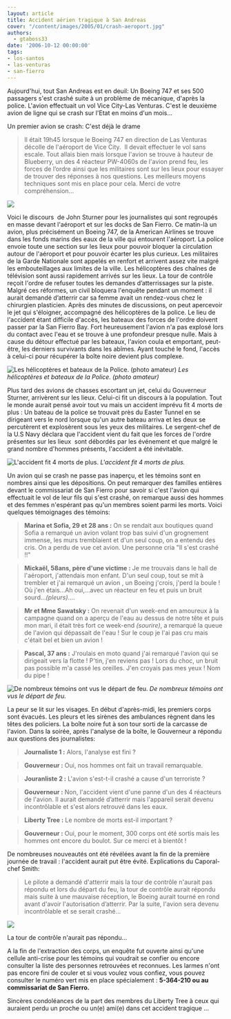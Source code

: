 ```yaml
---
layout: article
title: Accident aérien tragique à San Andreas
cover: "/content/images/2005/01/crash-aeroport.jpg"
authors:
  - gtaboss33
date: '2006-10-12 00:00:00'
tags:
- los-santos
- las-venturas
- san-fierro
---
```


Aujourd'hui, tout San Andreas est en deuil: Un Boeing 747 et ses 500 passagers s'est crashé suite à un problème de mécanique, d'après la police. L'avion effectuait un vol Vice City-Las Venturas. C'est le deuxième avion de ligne qui se crash sur l'Etat en moins d'un mois...

Un premier avion se crash: C'est déjà le drame

> Il&nbsp;était 19h45 lorsque le Boeing 747 en direction de Las Venturas décolle de l'aéroport de Vice City.&nbsp; Il devait effectuer le vol sans escale. Tout&nbsp;allais bien mais lorsque l'avion se trouve à hauteur de Blueberry, un des&nbsp;4 réacteur PW-4060s de l'avion prend feu, les forces de l’ordre ainsi que les militaires sont sur les lieux pour essayer de trouver des réponses à&nbsp;nos questions. Les meilleurs moyens techniques sont mis en place pour cela. Merci de votre compréhension...

![](/content/images/2005/01/crash-avion.jpg)

Voici le discours&nbsp; de John Sturner pour les journalistes qui sont regroupés en masse devant l'aéroport et sur les docks de San Fierro. Ce matin-là un avion, plus précisément un Boeing 747, de la&nbsp;American Airlines se trouve dans les fonds marins des eaux de la ville qui entourent l'aéroport.&nbsp;La police envoie toute une section sur les lieux pour pouvoir bloquer la circulation autour de l'aéroport et pour pouvoir écarter les plus curieux. Les militaires de la&nbsp;Garde Nationale&nbsp;sont appelés en renfort et arrivent assez vite malgré les embouteillages aux limites de la ville. Les hélicoptères des chaînes de télévision sont aussi rapidement arrivés sur les lieux. La tour de contrôle reçoit l'ordre&nbsp;de refuser toutes les demandes d’atterrissages sur la piste. Malgré ces réformes, un civil bloquera l'enquête pendant un moment :&nbsp;il aurait demandé d’atterrir car sa femme&nbsp;avait un&nbsp;rendez-vous chez le chirurgien plasticien. Après des minutes de discussions, on peut apercevoir le jet qui s'éloigner, accompagné des hélicoptères de la police. Le lieu de l'accident étant difficile d'accès, les bateaux des forces de l'ordre doivent passer par la San Fierro Bay. Fort heureusement l'avion n'a pas explosé lors du contact avec l'eau et se trouve à une profondeur presque nulle. Mais à cause du détour effectué par les bateaux, l'avion coula et emportant, peut-être, les derniers survivants dans les abîmes. Ayant touché le fond, l'accès à celui-ci pour récupérer la boîte noire devient plus complexe.

![Les hélicoptères et bateaux de la Police. (photo amateur)](/content/images/2005/01/crash-police.jpg)
_Les hélicoptères et bateaux de la Police. (photo amateur)_

Plus tard des avions de chasses escortant un jet, celui du Gouverneur Sturner, arrivèrent sur les lieux. Celui-ci fit un discours à la population. Tout le monde aurait pensé avoir tout vu mais un accident&nbsp;imprévu fit 4 morts de plus : Un bateau de la police se trouvait près du Easter Tunnel en&nbsp;se dirigeant vers le nord lorsque qu'un autre&nbsp;bateau arriva et les deux se percutèrent et explosèrent sous les yeux&nbsp;des militaires. Le sergent-chef de la U.S Navy déclara que l'accident vient du fait que les forces de l'ordre présentes sur les lieux&nbsp; sont débordés par les événement et que malgré le grand nombre d'hommes présents, l'accident a été inévitable.

![L'accident fit 4 morts de plus.](/content/images/2005/01/crash_cam.jpg)
_L'accident fit 4 morts de plus._

Un avion qui se crash ne passe pas inaperçu, et les témoins sont en nombres ainsi que les dépositions. On peut remarquer des familles entières devant le commissariat de San Fierro pour savoir si c'est l'avion qui effectuait le vol&nbsp;de leur fils qui s'est crashé, on remarque aussi des hommes et des femmes n'espérant pas qu'un membres soient parmi les morts. Voici quelques témoignages des témoins:

> **Marina et Sofia, 29 et 28 ans :** On se rendait aux boutiques quand Sofia a remarqué un avion volant trop bas suivi d'un grognement immense, les murs tremblaient et d'un seul coup, on a entendu des cris. On a perdu de vue cet avion. Une personne cria "Il s'est crashé !!"

> **Mickaël, 58ans, père d'une victime :** Je me trouvais dans le hall de l'aéroport, j'attendais mon enfant. D'un seul coup, tout se mit&nbsp;à trembler et j'ai remarqué un avion , un Boeing j'crois, j'perd la boule ! Où j'en étais...Ah oui,...avec un réacteur en feu et puis un bruit sourd..._(pleurs)_....

> **Mr et Mme Sawatsky :** On revenait d'un week-end&nbsp;en amoureux à la campagne quand on a aperçu de l'eau au dessus de notre tête et puis mon mari, il était très fort ce week-end _(sourire)_, a remarqué la queue de l'avion qui dépassait de l'eau ! Sur le coup je l'ai pas cru&nbsp;mais c'était bel et bien un avion !

> **Pascal, 37 ans :** J'roulais en moto quand j'ai remarqué l'avion qui se dirigeait vers la flotte ! P'tin, j'en reviens pas ! Lors du choc, un bruit pas possible m'a cassé les oreilles. J'en croyais pas mes yeux ! Nom du pipe !

![De nombreux témoins ont vus le départ de feu.](/content/images/2005/01/crash_reacteur-feu.jpg)
_De nombreux témoins ont vus le départ de feu._

La peur se lit sur les visages. En début d'après-midi, les premiers corps sont évacués. Les pleurs et les sirènes des ambulances règnent dans les têtes des policiers. La boîte noire fut à son tour sorti de la carcasse de l'avion. Dans la soirée, après l'analyse de la boîte, le Gouverneur a répondu aux questions des journalistes:

> **Journaliste 1 :** Alors, l'analyse est fini ?

> **Gouverneur :** Oui, nos hommes ont fait un travail remarquable.

> **Jouranliste 2 :** L'avion s'est-t-il crashé a cause d'un terroriste ?

> **Gouverneur :** Non, l'accident vient d'une panne d'un des 4 réacteurs de l'avion. Il aurait demandé d’atterrir mais l'appareil serait devenu incontrôlable et s'est alors retrouvé dans les eaux.

> **Liberty Tree :** Le nombre de morts est-il important ?

> **Gouverneur :** Oui, pour le moment, 300 corps ont été sortis mais les hommes ont encore du boulot. Sur ce merci et à bientôt !

De nombreuses nouveautés ont été révélées avant la fin de la première journée de travail : l'accident aurait put être évité. Explications du Caporal-chef Smith:

> Le pilote a demandé d'atterrir mais la tour de contrôle n'aurait pas répondu et lors du départ du feu, la tour de contrôle aurait répondu mais&nbsp;suite à&nbsp;une mauvaise réception, le Boeing&nbsp;aurait tourné en rond avant d'avoir l'autorisation d’atterrir. Par la suite, l'avion sera devenu incontrôlable et se serait crashé...

![](/content/images/2005/01/crash-tour.jpg)

La tour de contrôle n'aurait pas répondu...

A&nbsp;la fin de l'extraction des corps, un enquête fut ouverte ainsi qu'une cellule&nbsp;anti-crise pour les témoins qui voudrait se confier ou encore consulter la liste des personnes retrouvées et reconnues. Les larmes n'ont pas encore fini de couler et si vous voulez vous confiez, vous pouvez consulter le numéro vert mis en place spécialement : **5-364-210 ou au commissariat de San Fierro.**

Sincères condoléances&nbsp;de la part des membres du Liberty Tree à ceux qui auraient perdu un proche&nbsp;ou un(e) ami(e)&nbsp;dans cet accident tragique ...